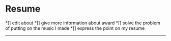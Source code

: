 # Resume

*[]   edit about
*[]   give more information about award 
*[]   solve the problem of putting on the music I made
*[]   express the point on my resume
***

